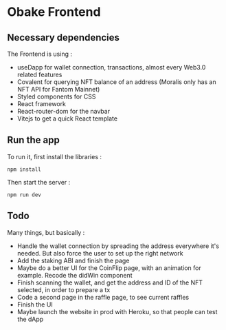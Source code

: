 # Obake Frontend

## Necessary dependencies

The Frontend is using : 

- useDapp for wallet connection, transactions, almost every Web3.0 related features
- Covalent for querying NFT balance of an address (Moralis only has an NFT API for Fantom Mainnet)
- Styled components for CSS
- React framework
- React-router-dom for the navbar
- Vitejs to get a quick React template

## Run the app

To run it, first install the libraries : 

`npm install`

Then start the server : 

`npm run dev`

## Todo 

Many things, but basically : 

- Handle the wallet connection by spreading the address everywhere it's needed. But also force the user to set up the right network
- Add the staking ABI and finish the page
- Maybe do a better UI for the CoinFlip page, with an animation for example. Recode the didWin component
- Finish scanning the wallet, and get the address and ID of the NFT selected, in order to prepare a tx
- Code a second page in the raffle page, to see current raffles
- Finish the UI
- Maybe launch the website in prod with Heroku, so that people can test the dApp
